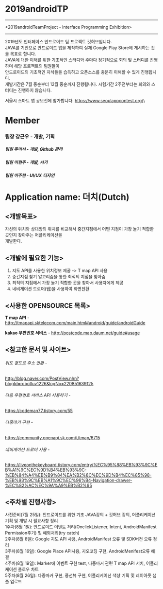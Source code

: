 2019androidTP
=============
***
<2019androidTeamProject - Interface Programming Exhibition>
***
2019년도 인터페이스 안드로이드 팀 프로젝트 깃허브입니다.\
JAVA를 기반으로 안드로이드 앱을 제작하여 실제 Google Play Store에 게시하는 것을 목표로 합니다.\
JAVA에 대한 이해를 위한 기초적인 스터디와 주마다 정기적으로 회의 및 스터디를 진행하며 해당 프로젝트의 팀원들이\
안드로이드의 기초적인 지식들을 습득하고 오픈소스를 충분히 이해할 수 있게 진행됩니다.\
개발기간은 7월 중순부터 12월 중순까지 진행됩니다. 시험기간 2주전부터는 회의와 스터디는 진행하지 않습니다.

서울시 스마트 앱 공모전에 참가합니다. <https://www.seoulappcontest.org/>\



# Member
### 팀장 강근우 - 개발, 기획
##### 팀원 주이식 - 개발, Github 관리 
##### 팀원 이현주 - 개발, 서기
##### 팀원 이주현 - UI/UX 디자인



# Application name: 더치(Dutch)

<개발목표>
---------
자신의 위치와 상대방의 위치를 비교해서 중간지점에서 어떤 지점이 가장 놀기 적합한 곳인지 찾아주는 어플리케이션을\
개발한다.

<개발에 필요한 기능>
-------------------
1. 지도 API를 사용한 위치정보 제공 -> T map API 사용
2. 중간지점 찾기 알고리즘을 통한 최적의 지점을 찾아줌
3. 최적의 지점에서 가장 놀기 적합한 곳을 찾아서 사용자에게 제공
4. 네비게이션 드로어(탭)을 사용하여 화면전환

<사용한 OPENSOURCE 목록>
-----------------------
**T map API** - 
<http://tmapapi.sktelecom.com/main.html#android/guide/androidGuide>

**kakao 우편번호 서비스** -
<http://postcode.map.daum.net/guide#usage>

<참고한 문서 및 사이트>
---------------------
###### 위도 경도로 주소 반환 -
<http://blog.naver.com/PostView.nhn?blogId=robotluv1226&logNo=220851639125>
###### 다음 우편번호 서비스 API 사용하기 -
<https://codeman77.tistory.com/55>
###### 다중마커 구현 -
https://community.openapi.sk.com/t/tmap/6715
###### 네비게이션 드로어 사용 -
https://liveonthekeyboard.tistory.com/entry/%EC%95%88%EB%93%9C%EB%A1%9C%EC%9D%B4%EB%93%9C-%EB%84%A4%EB%B9%84%EA%B2%8C%EC%9D%B4%EC%85%98-%EB%93%9C%EB%A1%9C%EC%96%B4-Navigation-drawer-%EC%82%AC%EC%9A%A9%EB%B2%95


<주차별 진행사항>
----------------
사전준비(7월 25일): 안드로이드를 위한 기초 JAVA강의 + 깃허브 강의, 어플리케이션 기획 및 개발 시 필요사항 정리\
1주차(8월 1일): 안드로이드 이벤트 처리(OnclickListener, Intent, AndroidManifest Permission주기) 및 예외처리(try catch)\
2주차(8월 8일): Google 지도 API 사용, AndroidManifest 오류 및 SDK버전 오류 정리\
3주차(8월 16일): Google Place API사용, 지오코딩 구현, AndroidMenifest오류 해결\
4주차(8월 19일): Marker에 이벤트 구현 test, 다중마커 관련 T map API 서치, 어플리케이션 플로우 차트\
5주차(8월 26일): 다중마커 구현, 풍선뷰 구현, 어플리케이션 색상 기획 및 레이아웃 샘플 업로드
